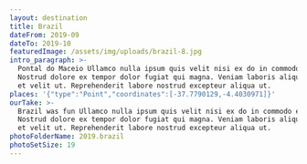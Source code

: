 ```yaml
---
layout: destination
title: Brazil
dateFrom: 2019-09
dateTo: 2019-10
featuredImage: /assets/img/uploads/brazil-8.jpg
intro_paragraph: >-
  Pontal do Maceio Ullamco nulla ipsum quis velit nisi ex do in commodo enim.
  Nostrud dolore ex tempor dolor fugiat qui magna. Veniam laboris aliqua id anim
  et velit ut. Reprehenderit labore nostrud excepteur aliqua ut.
places: '{"type":"Point","coordinates":[-37.7790129,-4.4030971]}'
ourTake: >-
  Brazil was fun Ullamco nulla ipsum quis velit nisi ex do in commodo enim.
  Nostrud dolore ex tempor dolor fugiat qui magna. Veniam laboris aliqua id anim
  et velit ut. Reprehenderit labore nostrud excepteur aliqua ut.
photoFolderName: 2019.brazil
photoSetSize: 19
---
```


